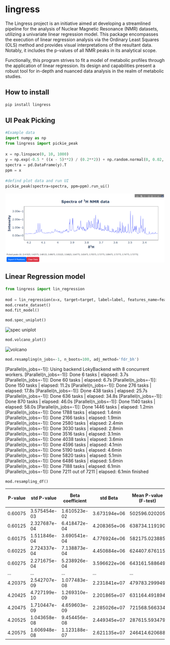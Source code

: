 # lingress
The Lingress project is an initiative aimed at developing a streamlined pipeline for the analysis of Nuclear Magnetic Resonance (NMR) datasets, utilizing a univariate linear regression model. This package encompasses the execution of linear regression analysis via the Ordinary Least Squares (OLS) method and provides visual interpretations of the resultant data. Notably, it includes the p-values of all NMR peaks in its analytical scope.

Functionally, this program strives to fit a model of metabolic profiles through the application of linear regression. Its design and capabilities present a robust tool for in-depth and nuanced data analysis in the realm of metabolic studies.


## **How to install**

```bash
pip install lingress
```

## **UI Peak Picking**

```python
#Example data
import numpy as np
from lingress import pickie_peak

x = np.linspace(0, 10, 1000)
y = np.exp(-0.5 * ((x - 5)**2) / (0.2**2)) + np.random.normal(0, 0.02, x.size)
spectra = pd.DataFrame(y).T
ppm = x

#defind plot data and run UI
pickie_peak(spectra=spectra, ppm=ppm).run_ui()
```
![img1](./src/img/UI_peak_picking.png)

## **Linear Regression model**

```python
from lingress import lin_regression

mod = lin_regression(x=x, target=target, label=label, features_name=features_name)
mod.create_dataset()
mod.fit_model()

```

```python
mod.spec_uniplot()
```

![spec uniplot](./src/specuniplot)

```python
mod.volcano_plot()
```
![volcano](./src/volcano.png)


```python
mod.resampling(n_jobs=-1, n_boots=100, adj_method='fdr_bh')
```

  [Parallel(n_jobs=-1)]: Using backend LokyBackend with 8 concurrent workers.
  [Parallel(n_jobs=-1)]: Done   6 tasks      | elapsed:    3.7s
  [Parallel(n_jobs=-1)]: Done  60 tasks      | elapsed:    6.7s
  [Parallel(n_jobs=-1)]: Done 150 tasks      | elapsed:   11.2s
  [Parallel(n_jobs=-1)]: Done 276 tasks      | elapsed:   17.8s
  [Parallel(n_jobs=-1)]: Done 438 tasks      | elapsed:   25.7s
  [Parallel(n_jobs=-1)]: Done 636 tasks      | elapsed:   34.8s
  [Parallel(n_jobs=-1)]: Done 870 tasks      | elapsed:   46.0s
  [Parallel(n_jobs=-1)]: Done 1140 tasks      | elapsed:   58.0s
  [Parallel(n_jobs=-1)]: Done 1446 tasks      | elapsed:  1.2min
  [Parallel(n_jobs=-1)]: Done 1788 tasks      | elapsed:  1.4min
  [Parallel(n_jobs=-1)]: Done 2166 tasks      | elapsed:  1.9min
  [Parallel(n_jobs=-1)]: Done 2580 tasks      | elapsed:  2.4min
  [Parallel(n_jobs=-1)]: Done 3030 tasks      | elapsed:  2.8min
  [Parallel(n_jobs=-1)]: Done 3516 tasks      | elapsed:  3.1min
  [Parallel(n_jobs=-1)]: Done 4038 tasks      | elapsed:  3.6min
  [Parallel(n_jobs=-1)]: Done 4596 tasks      | elapsed:  4.1min
  [Parallel(n_jobs=-1)]: Done 5190 tasks      | elapsed:  4.6min
  [Parallel(n_jobs=-1)]: Done 5820 tasks      | elapsed:  5.1min
  [Parallel(n_jobs=-1)]: Done 6486 tasks      | elapsed:  5.6min
  [Parallel(n_jobs=-1)]: Done 7188 tasks      | elapsed:  6.1min
  [Parallel(n_jobs=-1)]: Done 7211 out of 7211 | elapsed:  6.1min finished

```python
mod.resampling_df()
```
| P-value | std P-value  | Beta coefficient | std Beta      | Mean P-value (F-test) | std P-value (F-test) | Mean R-square | std R-square | R2        | std R-square Adjustment | q_value      |
|---------|--------------|------------------|---------------|-----------------------|----------------------|---------------|--------------|-----------|--------------------------|--------------|
| 0.60075 | 3.575454e-03 | 1.610523e-02     | 3.673194e+06  | 502596.020205         | 0.434302             | 0.276809      | 0.138650     | 0.156244  | 0.030981                 | 4.012856e-03 |
| 0.60125 | 2.327687e-04 | 6.418472e-04     | 4.208365e+06  | 638734.119190         | NaN                  | NaN           | 0.160225     | 0.175463  | 0.056503                 | 3.531443e-04 |
| 0.60175 | 1.511846e-04 | 3.690541e-04     | 4.776924e+06  | 582175.023885         | 0.272894             | 0.258094      | 0.250765     | 0.204542  | 0.157111                 | 2.443829e-04 |
| 0.60225 | 2.724337e-04 | 7.138873e-04     | 4.450884e+06  | 624407.676115         | 0.132108             | 0.188570      | 0.379931     | 0.198055  | 0.302422                 | 4.037237e-04 |
| 0.60275 | 2.271675e-04 | 5.238926e-04     | 3.596622e+06  | 643161.588649         | 0.030732             | 0.056968      | 0.558447     | 0.158948  | 0.503253                 | 3.458106e-04 |
| ...     | ...          | ...              | ...           | ...                   | ...                  | ...           | ...          | ...       | ...                      | ...          |
| 4.20375 | 2.542707e-09 | 1.077483e-08     | 2.231841e+07  | 479783.299949         | NaN                  | NaN           | 0.099255     | 0.130321  | -0.010838                | 4.472063e-08 |
| 4.20425 | 4.727199e-10 | 1.269310e-09     | 2.201865e+07  | 631164.491894         | 0.420162             | 0.308196      | 0.163733     | 0.184153  | 0.059199                 | 1.940690e-08 |
| 4.20475 | 1.710447e-09 | 4.659603e-09     | 2.285026e+07  | 721568.566334         | NaN                  | NaN           | 0.100927     | 0.138527  | -0.010207                | 3.595928e-08 |
| 4.20525 | 1.043658e-08 | 9.454456e-08     | 2.449345e+07  | 287615.593479         | 0.310386             | 0.301403      | 0.263740     | 0.245996  | 0.171707                 | 1.084412e-07 |
| 4.20575 | 1.606948e-08 | 1.123188e-07     | 2.621135e+07  | 246414.620688         | 0.242344             | 0.257300      | 0.299881     | 0.244772  | 0.212366                 | 1.457572e-07 |
